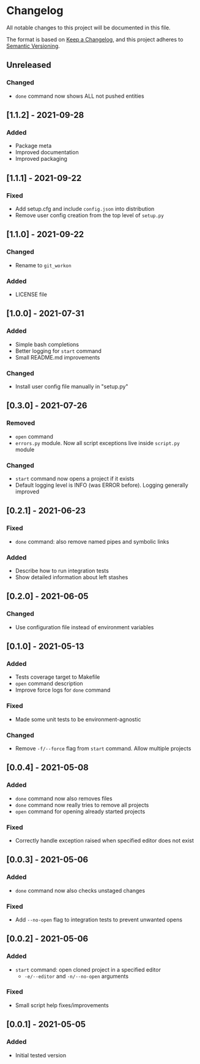 # Changelog
All notable changes to this project will be documented in this file.

The format is based on [Keep a Changelog](https://keepachangelog.com/en/1.0.0/),
and this project adheres to [Semantic Versioning](https://semver.org/spec/v2.0.0.html).

## Unreleased
### Changed
* `done` command now shows ALL not pushed entities


## [1.1.2] - 2021-09-28
### Added
* Package meta
* Improved documentation
* Improved packaging

## [1.1.1] - 2021-09-22
### Fixed
* Add setup.cfg and include `config.json` into distribution
* Remove user config creation from the top level of `setup.py`

## [1.1.0] - 2021-09-22
### Changed
* Rename to `git_workon`

### Added
* LICENSE file

## [1.0.0] - 2021-07-31
### Added
* Simple bash completions
* Better logging for `start` command
* Small README.md improvements

### Changed
* Install user config file manually in "setup.py"

## [0.3.0] - 2021-07-26
### Removed
* `open` command
* `errors.py` module. Now all script exceptions live inside `script.py` module

### Changed
* `start` command now opens a project if it exists
* Default logging level is INFO (was ERROR before). Logging generally improved

## [0.2.1] - 2021-06-23
### Fixed
* `done` command: also remove named pipes and symbolic links

### Added
* Describe how to run integration tests
* Show detailed information about left stashes

## [0.2.0] - 2021-06-05
### Changed
* Use configuration file instead of environment variables

## [0.1.0] - 2021-05-13
### Added
* Tests coverage target to Makefile
* `open` command description
* Improve force logs for `done` command

### Fixed
* Made some unit tests to be environment-agnostic

### Changed
* Remove `-f/--force` flag from `start` command. Allow multiple projects

## [0.0.4] - 2021-05-08
### Added
* `done` command now also removes files
* `done` command now really tries to remove all projects
* `open` command for opening already started projects

### Fixed
* Correctly handle exception raised when specified editor does not exist

## [0.0.3] - 2021-05-06
### Added
* `done` command now also checks unstaged changes

### Fixed
* Add `--no-open` flag to integration tests to prevent unwanted opens

## [0.0.2] - 2021-05-06
### Added
* `start` command: open cloned project in a specified editor
  * `-e/--editor` and `-n/--no-open` arguments

### Fixed
* Small script help fixes/improvements

## [0.0.1] - 2021-05-05
### Added
* Initial tested version
